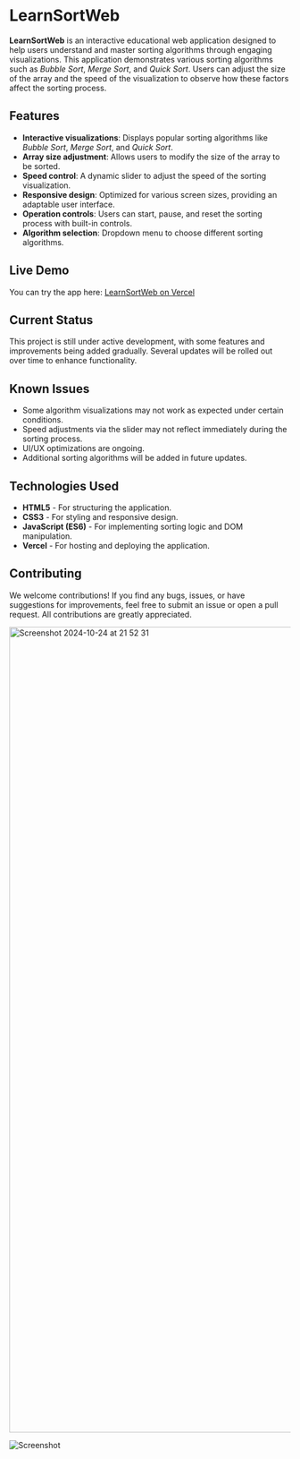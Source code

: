 # LearnSortWeb

**LearnSortWeb** is an interactive educational web application designed to help users understand and master sorting algorithms through engaging visualizations. This application demonstrates various sorting algorithms such as *Bubble Sort*, *Merge Sort*, and *Quick Sort*. Users can adjust the size of the array and the speed of the visualization to observe how these factors affect the sorting process.

## Features
- **Interactive visualizations**: Displays popular sorting algorithms like *Bubble Sort*, *Merge Sort*, and *Quick Sort*.
- **Array size adjustment**: Allows users to modify the size of the array to be sorted.
- **Speed control**: A dynamic slider to adjust the speed of the sorting visualization.
- **Responsive design**: Optimized for various screen sizes, providing an adaptable user interface.
- **Operation controls**: Users can start, pause, and reset the sorting process with built-in controls.
- **Algorithm selection**: Dropdown menu to choose different sorting algorithms.

## Live Demo
You can try the app here: [LearnSortWeb on Vercel](https://learn-sort-web.vercel.app)

## Current Status
This project is still under active development, with some features and improvements being added gradually. Several updates will be rolled out over time to enhance functionality.

## Known Issues
- Some algorithm visualizations may not work as expected under certain conditions.
- Speed adjustments via the slider may not reflect immediately during the sorting process.
- UI/UX optimizations are ongoing.
- Additional sorting algorithms will be added in future updates.

## Technologies Used
- **HTML5** - For structuring the application.
- **CSS3** - For styling and responsive design.
- **JavaScript (ES6)** - For implementing sorting logic and DOM manipulation.
- **Vercel** - For hosting and deploying the application.

## Contributing
We welcome contributions! If you find any bugs, issues, or have suggestions for improvements, feel free to submit an issue or open a pull request. All contributions are greatly appreciated.

<img width="1440" alt="Screenshot 2024-10-24 at 21 52 31" src="https://github.com/user-attachments/assets/6a61b6fa-b0b5-4c27-a834-168492a69ecd">

![Screenshot](https://github.com/user-attachments/assets/ebcd6b1b-c269-4fe1-9d51-1394704e254b)
